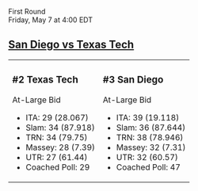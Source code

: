 First Round  
Friday, May 7 at 4:00 EDT
## [San Diego vs Texas Tech](https://www.ncaa.com/game/5833661) 

<table><tr><td>  

### #2 Texas Tech  

At-Large Bid  
- ITA: 29 (28.067)  
- Slam: 34 (87.918)  
- TRN: 34 (79.75)  
- Massey: 28 (7.39)  
- UTR: 27 (61.44)  
- Coached Poll: 29  

</td><td>  

### #3 San Diego  

At-Large Bid  
- ITA: 39 (19.118)  
- Slam: 36 (87.644)  
- TRN: 38 (78.946)  
- Massey: 32 (7.31)  
- UTR: 32 (60.57)  
- Coached Poll: 47  

</td></tr></table>  